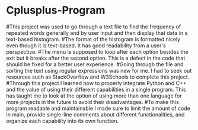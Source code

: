 # Cplusplus-Program
#This project was used to go through a text file to find the frequency of repeated words generally and by user input and then display that data in a text-based histogram.
#The format of the histogram is formatted nicely even though it is text-based. It has good readability from a user's perspective. 
#The menu is supposed to loop after each option besides the exit but it breaks after the second option. This is a defect in the code that should be fixed for a better user experience.
#Going through the file and sorting the text using regular expressions was new for me. I had to seek out resources such as StackOverflow and W3Schools to complete this project. 
#Through this project I learned how to properly integrate Python and C++ and the value of using their different capabilities in a single program. This has taught me to look at the option of using more than one language for more projects in the future to avoid their disadvantages. 
#To make this program readable and maintainable I made sure to limit the amount of code in main, provide single-line comments about different functionalities, and organize each capability into its own function.
